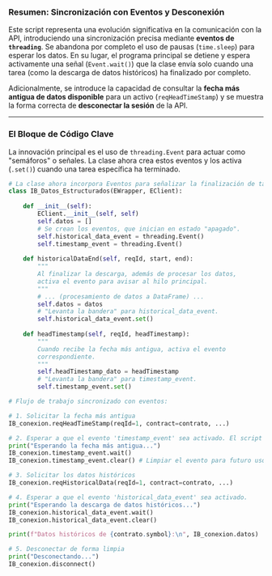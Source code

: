 ### **Resumen: Sincronización con Eventos y Desconexión**

Este script representa una evolución significativa en la comunicación con la API, introduciendo una sincronización precisa mediante **eventos de `threading`**. Se abandona por completo el uso de pausas (`time.sleep`) para esperar los datos. En su lugar, el programa principal se detiene y espera activamente una señal (`Event.wait()`) que la clase envía solo cuando una tarea (como la descarga de datos históricos) ha finalizado por completo.

Adicionalmente, se introduce la capacidad de consultar la **fecha más antigua de datos disponible** para un activo (`reqHeadTimeStamp`) y se muestra la forma correcta de **desconectar la sesión** de la API.

***

### **El Bloque de Código Clave**

La innovación principal es el uso de `threading.Event` para actuar como "semáforos" o señales. La clase ahora crea estos eventos y los activa (`.set()`) cuando una tarea específica ha terminado.

```python
# La clase ahora incorpora Eventos para señalizar la finalización de tareas.
class IB_Datos_Estructurados(EWrapper, EClient):
    
    def __init__(self):
        EClient.__init__(self, self)
        self.datos = []
        # Se crean los eventos, que inician en estado "apagado".
        self.historical_data_event = threading.Event()
        self.timestamp_event = threading.Event()
        
    def historicalDataEnd(self, reqId, start, end):
        """
        Al finalizar la descarga, además de procesar los datos,
        activa el evento para avisar al hilo principal.
        """
        # ... (procesamiento de datos a DataFrame) ...
        self.datos = datos
        # "Levanta la bandera" para historical_data_event.
        self.historical_data_event.set()
        
    def headTimestamp(self, reqId, headTimestamp):
        """
        Cuando recibe la fecha más antigua, activa el evento
        correspondiente.
        """
        self.headTimestamp_dato = headTimestamp
        # "Levanta la bandera" para timestamp_event.
        self.timestamp_event.set()

# Flujo de trabajo sincronizado con eventos:

# 1. Solicitar la fecha más antigua
IB_conexion.reqHeadTimeStamp(reqId=1, contract=contrato, ...)

# 2. Esperar a que el evento 'timestamp_event' sea activado. El script se detiene aquí.
print("Esperando la fecha más antigua...")
IB_conexion.timestamp_event.wait()
IB_conexion.timestamp_event.clear() # Limpiar el evento para futuro uso

# 3. Solicitar los datos históricos
IB_conexion.reqHistoricalData(reqId=1, contract=contrato, ...)

# 4. Esperar a que el evento 'historical_data_event' sea activado.
print("Esperando la descarga de datos históricos...")
IB_conexion.historical_data_event.wait()
IB_conexion.historical_data_event.clear()

print(f"Datos históricos de {contrato.symbol}:\n", IB_conexion.datos)

# 5. Desconectar de forma limpia
print("Desconectando...")
IB_conexion.disconnect()